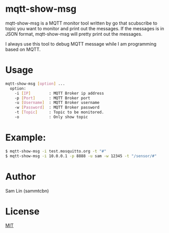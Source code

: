 # mqtt-show-msg
mqtt-show-msg is a MQTT monitor tool written by go that scubscribe to topic you want to monitor and print out the messages. If the messages is in JSON format, mqtt-show-msg will pretty print out the messages.

I always use this tool to debug MQTT message while I am programming based on MQTT.

# Usage
```sh
mqtt-show-msg [option] ...
  option:
    -i [IP]        : MQTT Broker ip address
    -p [Port]      : MQTT Broker port
    -u [Username]  : MQTT Broker username
    -w [Password]  : MQTT Broker password
    -t [Topic]     : Topic to be monitored.
    -o             : Only show topic
```

# Example:
```sh
$ mqtt-show-msg -i test.mosquitto.org -t "#"
$ mqtt-show-msg -i 10.0.0.1 -p 8888 -u sam -w 12345 -t "/sensor/#"
```


# Author
Sam Lin (sammtcbn)

# License

[MIT](LICENSE)
